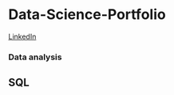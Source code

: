 # Data-Science-Portfolio
[LinkedIn](https://www.linkedin.com/in/omarkhaledraouf/)


### Data analysis

## SQL
